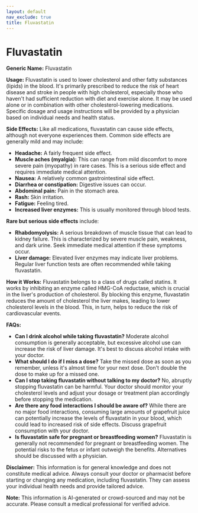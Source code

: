 ```yaml
---
layout: default
nav_exclude: true
title: Fluvastatin
---
```


# Fluvastatin

**Generic Name:** Fluvastatin

**Usage:** Fluvastatin is used to lower cholesterol and other fatty substances (lipids) in the blood.  It's primarily prescribed to reduce the risk of heart disease and stroke in people with high cholesterol, especially those who haven't had sufficient reduction with diet and exercise alone.  It may be used alone or in combination with other cholesterol-lowering medications.  Specific dosage and usage instructions will be provided by a physician based on individual needs and health status.

**Side Effects:**  Like all medications, fluvastatin can cause side effects, although not everyone experiences them. Common side effects are generally mild and may include:

* **Headache:** A fairly frequent side effect.
* **Muscle aches (myalgia):** This can range from mild discomfort to more severe pain (myopathy) in rare cases.  This is a serious side effect and requires immediate medical attention.
* **Nausea:**  A relatively common gastrointestinal side effect.
* **Diarrhea or constipation:**  Digestive issues can occur.
* **Abdominal pain:**  Pain in the stomach area.
* **Rash:** Skin irritation.
* **Fatigue:** Feeling tired.
* **Increased liver enzymes:**  This is usually monitored through blood tests.

**Rare but serious side effects** include:

* **Rhabdomyolysis:**  A serious breakdown of muscle tissue that can lead to kidney failure.  This is characterized by severe muscle pain, weakness, and dark urine.  Seek immediate medical attention if these symptoms occur.
* **Liver damage:**  Elevated liver enzymes may indicate liver problems.  Regular liver function tests are often recommended while taking fluvastatin.


**How it Works:** Fluvastatin belongs to a class of drugs called statins.  It works by inhibiting an enzyme called HMG-CoA reductase, which is crucial in the liver's production of cholesterol. By blocking this enzyme, fluvastatin reduces the amount of cholesterol the liver makes, leading to lower cholesterol levels in the blood.  This, in turn, helps to reduce the risk of cardiovascular events.

**FAQs:**

* **Can I drink alcohol while taking fluvastatin?**  Moderate alcohol consumption is generally acceptable, but excessive alcohol use can increase the risk of liver damage.  It's best to discuss alcohol intake with your doctor.
* **What should I do if I miss a dose?** Take the missed dose as soon as you remember, unless it's almost time for your next dose.  Don't double the dose to make up for a missed one.
* **Can I stop taking fluvastatin without talking to my doctor?** No, abruptly stopping fluvastatin can be harmful.  Your doctor should monitor your cholesterol levels and adjust your dosage or treatment plan accordingly before stopping the medication.
* **Are there any food interactions I should be aware of?**  While there are no major food interactions, consuming large amounts of grapefruit juice can potentially increase the levels of fluvastatin in your blood, which could lead to increased risk of side effects.  Discuss grapefruit consumption with your doctor.
* **Is fluvastatin safe for pregnant or breastfeeding women?**  Fluvastatin is generally not recommended for pregnant or breastfeeding women. The potential risks to the fetus or infant outweigh the benefits.  Alternatives should be discussed with a physician.

**Disclaimer:** This information is for general knowledge and does not constitute medical advice.  Always consult your doctor or pharmacist before starting or changing any medication, including fluvastatin.  They can assess your individual health needs and provide tailored advice.


**Note:** This information is AI-generated or crowd-sourced and may not be accurate. Please consult a medical professional for verified advice.